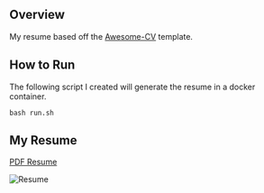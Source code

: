 ## Overview

My resume based off the [Awesome-CV](https://github.com/posquit0/Awesome-CV) template. 

## How to Run

The following script I created  will generate the resume in a docker container.

```bash run.sh```

## My Resume

[PDF Resume](examples/patrick_grenning_resume.pdf)

![Resume](examples/patrick_grenning_resume_combined.png)

